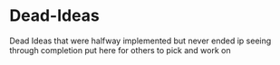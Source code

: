 # Dead-Ideas
Dead Ideas that were halfway implemented but never ended ip seeing through completion put here for others to pick and work on
